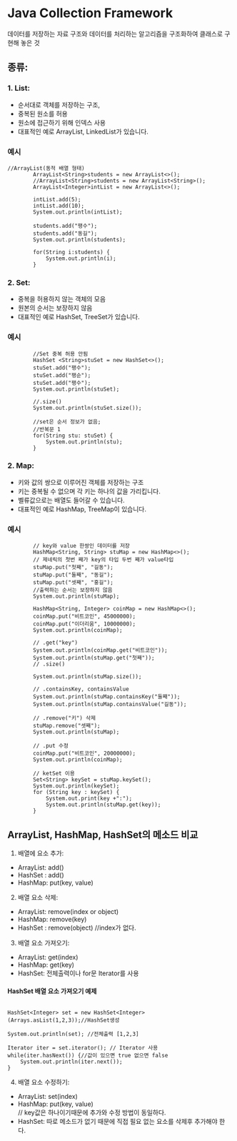 # Java Collection Framework
데이터를 저장하는 자료 구조와 데이터를 처리하는 알고리즘을 구조화하여 클래스로 구현해 놓은 것   
## 종류:   
### 1. List: 
* 순서대로 객체를 저장하는 구조, 
* 중복된 원소를 허용
* 원소에 접근하기 위해 인덱스 사용
* 대표적인 예로 ArrayList, LinkedList가 있습니다.

### 예시
```
//ArrayList(동적 배열 형태)
		ArrayList<String>students = new ArrayList<>();
		//ArrayList<String>students = new ArrayList<String>();
		ArrayList<Integer>intList = new ArrayList<>();
		
        intList.add(5);
		intList.add(10);
		System.out.println(intList);

		students.add("팽수");
		students.add("동길");
		System.out.println(students);

		for(String i:students) {
			System.out.println(i);
		}
``` 

### 2. Set: 
* 중복을 허용하지 않는 객체의 모음
* 원본의 순서는 보장하지 않음
* 대표적인 예로 HashSet, TreeSet가 있습니다.

### 예시
```
        //Set 중복 허용 안됨
		HashSet <String>stuSet = new HashSet<>();
		stuSet.add("팽수");
		stuSet.add("팽순");
		stuSet.add("팽수");
		System.out.println(stuSet);

		//.size()
		System.out.println(stuSet.size());

		//set은 순서 정보가 없음;
		//반복문 1
		for(String stu: stuSet) {
			System.out.println(stu);
		}
``` 

### 2. Map: 
* 키와 값의 쌍으로 이루어진 객체를 저장하는 구조
* 키는 중복될 수 없으며 각 키는 하나의 값을 가리킵니다.
* 벨류값으로는 배열도 들어갈 수 있습니다.
* 대표적인 예로 HashMap, TreeMap이 있습니다.

### 예시
```
        // key와 value 한쌍인 데이터를 저장
		HashMap<String, String> stuMap = new HashMap<>();
		// 제네릭의 첫번 째가 key의 타입 두번 째가 value타입
		stuMap.put("첫째", "길동");
		stuMap.put("둘째", "동길");
		stuMap.put("셋째", "홍길");
		//출력하는 순서는 보장하지 않음
		System.out.println(stuMap);

		HashMap<String, Integer> coinMap = new HashMap<>();
		coinMap.put("비트코인", 45000000);
		coinMap.put("이더리움", 10000000);
		System.out.println(coinMap);

		// .get("key")
		System.out.println(coinMap.get("비트코인"));
		System.out.println(stuMap.get("첫째"));
		// .size()

		System.out.println(stuMap.size());

		// .containsKey, containsValue
		System.out.println(stuMap.containsKey("둘째"));
		System.out.println(stuMap.containsValue("길동"));

		// .remove("키") 삭제
		stuMap.remove("셋째");
		System.out.println(stuMap);

		// .put 수정
		coinMap.put("비트코인", 20000000);
		System.out.println(coinMap);

		// ketSet 이용
		Set<String> keySet = stuMap.keySet();
		System.out.println(keySet);
		for (String key : keySet) {
			System.out.print(key +":");
			System.out.println(stuMap.get(key));
		}
``` 
## ArrayList, HashMap, HashSet의 메소드 비교

1. 배열에 요소 추가:   
* ArrayList: add()
* HashSet : add()
* HashMap: put(key, value)

2. 배열 요소 삭제:
* ArrayList: remove(index or object)
* HashMap: remove(key)
* HashSet : remove(object) //index가 없다.

3. 배열 요소 가져오기:
* ArrayList: get(index)
* HashMap: get(key)
* HashSet: 전체출력이나 for문 Iterator를 사용
#### HashSet 배열 요소 가져오기 예제
```

HashSet<Integer> set = new HashSet<Integer>(Arrays.asList(1,2,3));//HashSet생성

System.out.println(set); //전체출력 [1,2,3]
		
Iterator iter = set.iterator();	// Iterator 사용
while(iter.hasNext()) {//값이 있으면 true 없으면 false
    System.out.println(iter.next());
}
```

4. 배열 요소 수정하기:
* ArrayList: set(index)
* HashMap: put(key, value)   
  // key값은 하나이기때문에 추가와 수정 방법이 동일하다.
* HashSet: 따로 메소드가 없기 때문에 직접 필요 없는 요소를 삭제후 추가해야 한다.